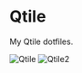 # Qtile
My Qtile dotfiles.

![Qtile](https://user-images.githubusercontent.com/72144072/139215711-ee601367-baa0-4c1a-91e6-10a095c83d77.png)
![Qtile2](https://user-images.githubusercontent.com/72144072/139237348-3924c4e5-d6f1-4a0c-920d-ca56521d2de1.png)
